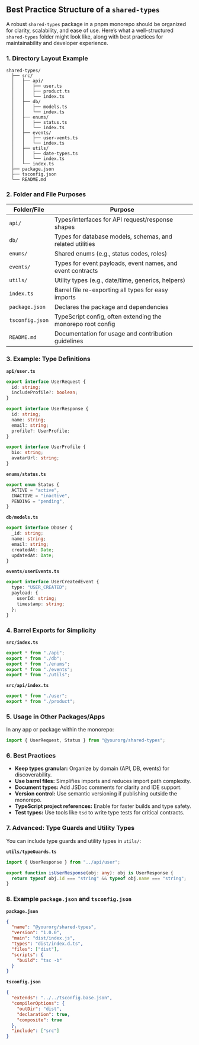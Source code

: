 ## Best Practice Structure of a `shared-types`

A robust `shared-types` package in a pnpm monorepo should be organized for clarity, scalability, and
ease of use. Here’s what a well-structured `shared-types` folder might look like, along with best
practices for maintainability and developer experience.

### 1. Directory Layout Example

```
shared-types/
  ├── src/
  │   ├── api/
  │   │   ├── user.ts
  │   │   ├── product.ts
  │   │   └── index.ts
  │   ├── db/
  │   │   ├── models.ts
  │   │   └── index.ts
  │   ├── enums/
  │   │   ├── status.ts
  │   │   └── index.ts
  │   ├── events/
  │   │   ├── user-vents.ts
  │   │   └── index.ts
  │   ├── utils/
  │   │   ├── date-types.ts
  │   │   └── index.ts
  │   └── index.ts
  ├── package.json
  ├── tsconfig.json
  └── README.md
```

### 2. Folder and File Purposes

| Folder/File     | Purpose                                                     |
| --------------- | ----------------------------------------------------------- |
| `api/`          | Types/interfaces for API request/response shapes            |
| `db/`           | Types for database models, schemas, and related utilities   |
| `enums/`        | Shared enums (e.g., status codes, roles)                    |
| `events/`       | Types for event payloads, event names, and event contracts  |
| `utils/`        | Utility types (e.g., date/time, generics, helpers)          |
| `index.ts`      | Barrel file re-exporting all types for easy imports         |
| `package.json`  | Declares the package and dependencies                       |
| `tsconfig.json` | TypeScript config, often extending the monorepo root config |
| `README.md`     | Documentation for usage and contribution guidelines         |

### 3. Example: Type Definitions

**`api/user.ts`**

```ts
export interface UserRequest {
  id: string;
  includeProfile?: boolean;
}

export interface UserResponse {
  id: string;
  name: string;
  email: string;
  profile?: UserProfile;
}

export interface UserProfile {
  bio: string;
  avatarUrl: string;
}
```

**`enums/status.ts`**

```ts
export enum Status {
  ACTIVE = "active",
  INACTIVE = "inactive",
  PENDING = "pending",
}
```

**`db/models.ts`**

```ts
export interface DbUser {
  _id: string;
  name: string;
  email: string;
  createdAt: Date;
  updatedAt: Date;
}
```

**`events/userEvents.ts`**

```ts
export interface UserCreatedEvent {
  type: "USER_CREATED";
  payload: {
    userId: string;
    timestamp: string;
  };
}
```

### 4. Barrel Exports for Simplicity

**`src/index.ts`**

```ts
export * from "./api";
export * from "./db";
export * from "./enums";
export * from "./events";
export * from "./utils";
```

**`src/api/index.ts`**

```ts
export * from "./user";
export * from "./product";
```

### 5. Usage in Other Packages/Apps

In any app or package within the monorepo:

```ts
import { UserRequest, Status } from "@yourorg/shared-types";
```

### 6. Best Practices

- **Keep types granular:** Organize by domain (API, DB, events) for discoverability.
- **Use barrel files:** Simplifies imports and reduces import path complexity.
- **Document types:** Add JSDoc comments for clarity and IDE support.
- **Version control:** Use semantic versioning if publishing outside the monorepo.
- **TypeScript project references:** Enable for faster builds and type safety.
- **Test types:** Use tools like `tsd` to write type tests for critical contracts.

### 7. Advanced: Type Guards and Utility Types

You can include type guards and utility types in `utils/`:

**`utils/typeGuards.ts`**

```ts
import { UserResponse } from "../api/user";

export function isUserResponse(obj: any): obj is UserResponse {
  return typeof obj.id === "string" && typeof obj.name === "string";
}
```

### 8. Example `package.json` and `tsconfig.json`

**`package.json`**

```json
{
  "name": "@yourorg/shared-types",
  "version": "1.0.0",
  "main": "dist/index.js",
  "types": "dist/index.d.ts",
  "files": ["dist"],
  "scripts": {
    "build": "tsc -b"
  }
}
```

**`tsconfig.json`**

```json
{
  "extends": "../../tsconfig.base.json",
  "compilerOptions": {
    "outDir": "dist",
    "declaration": true,
    "composite": true
  },
  "include": ["src"]
}
```
